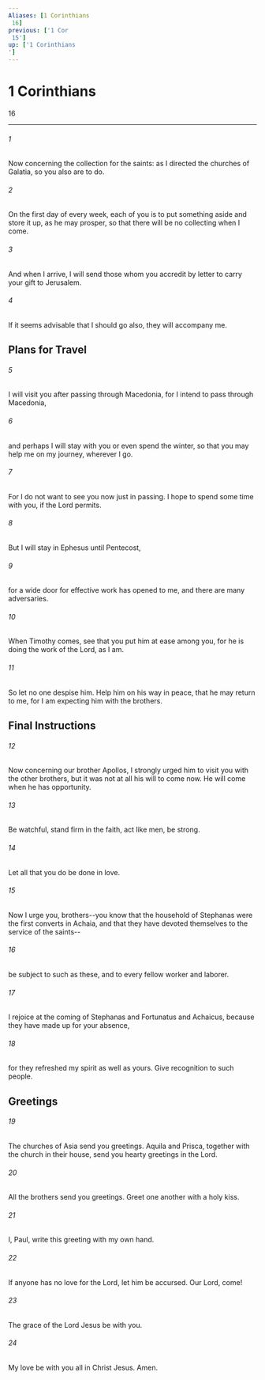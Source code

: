 ```yaml
---
Aliases: [1 Corinthians 16]
previous: ['1 Cor 15']
up: ['1 Corinthians']
---
```

# 1 Corinthians 16

***
 

###### 1 
Now concerning the collection for the saints: as I directed the churches of Galatia, so you also are to do.  

###### 2 
On the first day of every week, each of you is to put something aside and store it up, as he may prosper, so that there will be no collecting when I come.  

###### 3 
And when I arrive, I will send those whom you accredit by letter to carry your gift to Jerusalem.  

###### 4 
If it seems advisable that I should go also, they will accompany me.  ## Plans for Travel  

###### 5 
I will visit you after passing through Macedonia, for I intend to pass through Macedonia,  

###### 6 
and perhaps I will stay with you or even spend the winter, so that you may help me on my journey, wherever I go.  

###### 7 
For I do not want to see you now just in passing. I hope to spend some time with you, if the Lord permits.  

###### 8 
But I will stay in Ephesus until Pentecost,  

###### 9 
for a wide door for effective work has opened to me, and there are many adversaries.  

###### 10 
When Timothy comes, see that you put him at ease among you, for he is doing the work of the Lord, as I am.  

###### 11 
So let no one despise him. Help him on his way in peace, that he may return to me, for I am expecting him with the brothers.  ## Final Instructions  

###### 12 
Now concerning our brother Apollos, I strongly urged him to visit you with the other brothers, but it was not at all his will to come now. He will come when he has opportunity.  

###### 13 
Be watchful, stand firm in the faith, act like men, be strong.  

###### 14 
Let all that you do be done in love.  

###### 15 
Now I urge you, brothers--you know that the household of Stephanas were the first converts in Achaia, and that they have devoted themselves to the service of the saints--  

###### 16 
be subject to such as these, and to every fellow worker and laborer.  

###### 17 
I rejoice at the coming of Stephanas and Fortunatus and Achaicus, because they have made up for your absence,  

###### 18 
for they refreshed my spirit as well as yours. Give recognition to such people.  ## Greetings  

###### 19 
The churches of Asia send you greetings. Aquila and Prisca, together with the church in their house, send you hearty greetings in the Lord.  

###### 20 
All the brothers send you greetings. Greet one another with a holy kiss.  

###### 21 
I, Paul, write this greeting with my own hand.  

###### 22 
If anyone has no love for the Lord, let him be accursed. Our Lord, come!  

###### 23 
The grace of the Lord Jesus be with you.  

###### 24 
My love be with you all in Christ Jesus. Amen.
